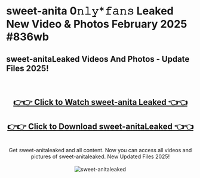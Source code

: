 # sweet-anita 0𝚗𝚕𝚢*𝚏𝚊𝚗𝚜 Leaked New Video & Photos February 2025 #836wb

<h2>sweet-anitaLeaked Videos And Photos - Update Files 2025!</h2>
<br>
<div align="center">
<h2><a href="https://mediaupload.pro?title=sweet-anita&ref=11F" rel="nofollow">👉👉 Click to Watch sweet-anita Leaked 👈👈</a></h2>
<h2><a href="https://mediaupload.pro?title=sweet-anita&ref=11F" rel="nofollow">👉👉 Click to Download sweet-anitaLeaked 👈👈</a></h2>
<br>
Get sweet-anitaleaked and all content. Now you can access all videos and pictures of sweet-anitaleaked. New Updated Files 2025!
<br>
<br>
<a href="https://mediaupload.pro?title=sweet-anita&ref=11F" rel="nofollow" data-target="animated-image.originalLink"><img src="https://i.ibb.co/Gkj2r4b/banner.png" alt="sweet-anitaleaked" style="max-width: 100%; display: inline-block;" data-target="animated-image.originalImage"></a>
</div>
<br>

